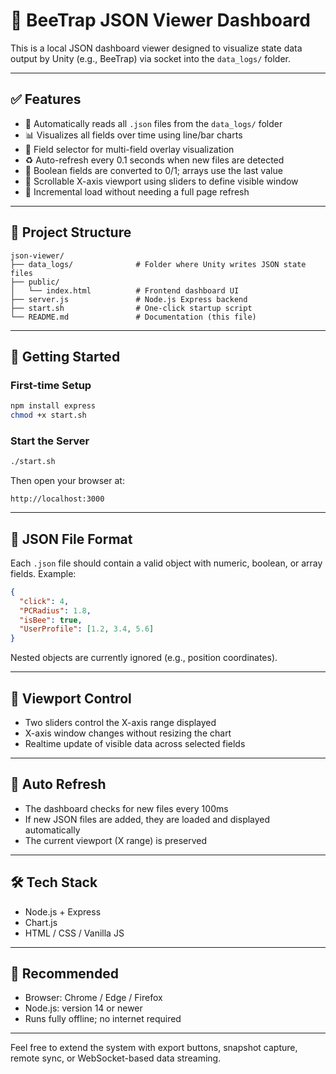 
# 🐝 BeeTrap JSON Viewer Dashboard

This is a local JSON dashboard viewer designed to visualize state data output by Unity (e.g., BeeTrap) via socket into the `data_logs/` folder.

---

## ✅ Features

- 📂 Automatically reads all `.json` files from the `data_logs/` folder
- 📊 Visualizes all fields over time using line/bar charts
- 🎯 Field selector for multi-field overlay visualization
- ♻️ Auto-refresh every 0.1 seconds when new files are detected
- 🔢 Boolean fields are converted to 0/1; arrays use the last value
- 🧭 Scrollable X-axis viewport using sliders to define visible window
- 🚀 Incremental load without needing a full page refresh

---

## 📁 Project Structure

```
json-viewer/
├── data_logs/              # Folder where Unity writes JSON state files
├── public/
│   └── index.html          # Frontend dashboard UI
├── server.js               # Node.js Express backend
├── start.sh                # One-click startup script
└── README.md               # Documentation (this file)
```

---

## 🚀 Getting Started

### First-time Setup

```bash
npm install express
chmod +x start.sh
```

### Start the Server

```bash
./start.sh
```

Then open your browser at:

```
http://localhost:3000
```

---

## 📂 JSON File Format

Each `.json` file should contain a valid object with numeric, boolean, or array fields. Example:

```json
{
  "click": 4,
  "PCRadius": 1.8,
  "isBee": true,
  "UserProfile": [1.2, 3.4, 5.6]
}
```

Nested objects are currently ignored (e.g., position coordinates).

---

## 🧭 Viewport Control

- Two sliders control the X-axis range displayed
- X-axis window changes without resizing the chart
- Realtime update of visible data across selected fields

---

## 🔄 Auto Refresh

- The dashboard checks for new files every 100ms
- If new JSON files are added, they are loaded and displayed automatically
- The current viewport (X range) is preserved

---

## 🛠️ Tech Stack

- Node.js + Express
- Chart.js
- HTML / CSS / Vanilla JS

---

## 📌 Recommended

- Browser: Chrome / Edge / Firefox
- Node.js: version 14 or newer
- Runs fully offline; no internet required

---

Feel free to extend the system with export buttons, snapshot capture, remote sync, or WebSocket-based data streaming.
